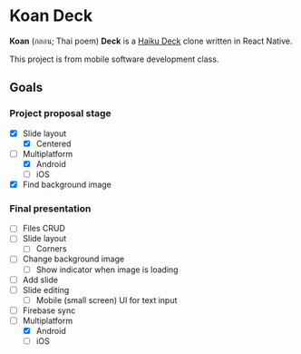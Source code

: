 # Koan Deck

**Koan** (กลอน; Thai poem) **Deck** is a [Haiku Deck](https://www.haikudeck.com) clone written in React Native.

This project is from mobile software development class.

## Goals
### Project proposal stage
- [x] Slide layout
  - [x] Centered
- [ ] Multiplatform
  - [x] Android
  - [ ] iOS
- [x] Find background image

### Final presentation
- [ ] Files CRUD
- [ ] Slide layout
  - [ ] Corners
- [ ] Change background image
  - [ ] Show indicator when image is loading
- [ ] Add slide
- [ ] Slide editing
  - [ ] Mobile (small screen) UI for text input
- [ ] Firebase sync
- [ ] Multiplatform
  - [x] Android
  - [ ] iOS
